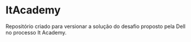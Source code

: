 # ItAcademy
Repositório criado para versionar a solução do desafio proposto pela Dell no processo It Academy.
